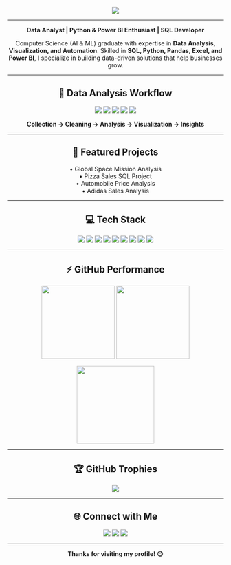 <!-- Banner Section -->
<p align="center">
  <img src="https://capsule-render.vercel.app/api?type=waving&color=0:1e3c72,100:2a5298&height=250&section=header&text=Vijay%20Goli%20👋&fontSize=50&fontColor=ffffff&animation=fadeIn&fontAlignY=38"/>
</p>

---

<!-- Introduction -->
<p align="center">
  <b>Data Analyst | Python & Power BI Enthusiast | SQL Developer</b>  
</p>

<p align="center">
  Computer Science (AI & ML) graduate with expertise in <b>Data Analysis, Visualization, and Automation</b>.  
  Skilled in <b>SQL, Python, Pandas, Excel, and Power BI</b>, I specialize in building data-driven solutions that help businesses grow.
</p>

---

<!-- Data Analysis Workflow -->
<h2 align="center">🔄 Data Analysis Workflow</h2>
<p align="center">
  <img src="https://img.icons8.com/color/96/database.png"/>
  <img src="https://img.icons8.com/color/96/cleaning-a-surface.png"/>
  <img src="https://img.icons8.com/color/96/data-configuration.png"/>
  <img src="https://img.icons8.com/color/96/combo-chart--v1.png"/>
  <img src="https://img.icons8.com/color/96/idea.png"/>
</p>
<p align="center">
  <b>Collection → Cleaning → Analysis → Visualization → Insights</b>
</p>

---

<!-- Featured Projects -->
<h2 align="center">🚀 Featured Projects</h2>
<p align="center">
  • Global Space Mission Analysis <br>
  • Pizza Sales SQL Project <br>
  • Automobile Price Analysis <br>
  • Adidas Sales Analysis
</p>

---

<!-- Tech Stack -->
<h2 align="center">💻 Tech Stack</h2>
<p align="center">
  <img src="https://img.shields.io/badge/Python-3776AB?style=for-the-badge&logo=python&logoColor=white"/>
  <img src="https://img.shields.io/badge/SQL-4479A1?style=for-the-badge&logo=mysql&logoColor=white"/>
  <img src="https://img.shields.io/badge/Pandas-150458?style=for-the-badge&logo=pandas&logoColor=white"/>
  <img src="https://img.shields.io/badge/NumPy-013243?style=for-the-badge&logo=numpy&logoColor=white"/>
  <img src="https://img.shields.io/badge/Power%20BI-F2C811?style=for-the-badge&logo=powerbi&logoColor=black"/>
  <img src="https://img.shields.io/badge/Excel-217346?style=for-the-badge&logo=microsoft-excel&logoColor=white"/>
  <img src="https://img.shields.io/badge/Matplotlib-ffffff?style=for-the-badge&logo=matplotlib&logoColor=black"/>
  <img src="https://img.shields.io/badge/Scikit--Learn-F7931E?style=for-the-badge&logo=scikit-learn&logoColor=white"/>
  <img src="https://img.shields.io/badge/Git-F05033?style=for-the-badge&logo=git&logoColor=white"/>
</p>

---

<!-- GitHub Stats -->
<h2 align="center">⚡ GitHub Performance</h2>
<p align="center">
  <img src="https://github-readme-stats.vercel.app/api?username=Goli-VIjay&show_icons=true&theme=tokyonight&hide_border=true&custom_title=GitHub%20Stats&rank_icon=github" height="170"/>
  <img src="https://github-readme-stats.vercel.app/api/top-langs/?username=Goli-VIjay&theme=tokyonight&layout=compact&hide_border=true&hide=C,HTML,CSS&langs_count=5" height="170"/>
</p>

<p align="center">
  <img src="https://github-profile-summary-cards.vercel.app/api/cards/profile-details?username=Goli-VIjay&theme=tokyonight" height="180"/>
</p>

---

<!-- GitHub Trophies -->
<h2 align="center">🏆 GitHub Trophies</h2>
<p align="center">
  <img src="https://github-profile-trophy.vercel.app/?username=Goli-VIjay&theme=darkhub&no-frame=true&margin-w=10&row=1"/>
</p>

---

<!-- Social Links -->
<h2 align="center">🌐 Connect with Me</h2>
<p align="center">
  <a href="https://linkedin.com/in/VijayGoli"><img src="https://img.shields.io/badge/LinkedIn-%230077B5.svg?style=for-the-badge&logo=linkedin&logoColor=white"/></a>
  <a href="https://instagram.com/the_vijay1"><img src="https://img.shields.io/badge/Instagram-%23E4405F.svg?style=for-the-badge&logo=Instagram&logoColor=white"/></a>
  <a href="https://facebook.com/VijayGoli"><img src="https://img.shields.io/badge/Facebook-%231877F2.svg?style=for-the-badge&logo=Facebook&logoColor=white"/></a>
</p>

---

<!-- Footer -->
<p align="center">
  <b>Thanks for visiting my profile! 😊</b>
</p>
